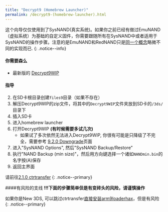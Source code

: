 ```yaml
---
title: "Decrypt9 (Homebrew Launcher)"
permalink: /decrypt9-(homebrew-launcher).html
---
```


这个向导仅仅使用到了SysNAND(真实系统)。如果你之前已经有做过EmuNAND（虚拟系统）为基础的自定义固件，你需要跟随所有在SysNAND中或者适用于SysNAND的操作步骤。注意的是EmuNAND和RedNAND只是[同一个概念](http://3dbrew.org/wiki/NAND_Redirection)略微不同的实现而已.
{: .notice--info}

#### 你需要森么

* 最新版的 [Decrypt9WIP](https://github.com/d0k3/Decrypt9WIP/releases/)

#### 指导

2. 在SD卡根目录创建`files9`目录（如果不存在）
3. 解压Decrypt9WIP的zip文件，将其中的`Decrypt9WIP`文件夹放到SD卡的`/3ds/`目录下
3. 插入SD卡
4. 进入homebrew launcher
4. 打开Decrypt9WIP **(有时候需要多试几次)**
    + 如果试了多次依然无法进入Decrypt9WIP, 你很有可能是只降级了不完全，需要参考 [9.2.0 Downgrade](9.2.0-downgrade.html)页面
4. 进入"SysNAND Options", 然后"SysNAND Backup/Restore"
5. 执行"NAND Backup (min size)"，然后用方向键选择一个诸如`NANDmin.bin`的名字按(A)保存
6. 返回主界面

请前往[2.1.0 ctrtransfer](2.1.0-ctrtransfer.html) 
{: .notice--primary}

####有风险的支线
**!!!下面的步骤简单但是有变砖头的风险，请谨慎操作**

如果你是New 3DS, 可以跳过ctrtransfer[直接安装arm9loaderhax](installing-arm9loaderhax.html)，但是有风险
{: .notice--primary}
